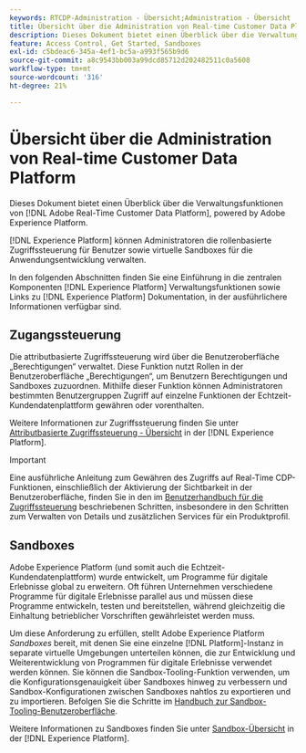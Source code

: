 ```yaml
---
keywords: RTCDP-Administration - Übersicht;Administration - Übersicht
title: Übersicht über die Administration von Real-time Customer Data Platform
description: Dieses Dokument bietet einen Überblick über die Verwaltungsfunktionen von Adobe Real-time Customer Data Platform, powered by Adobe Experience Platform.
feature: Access Control, Get Started, Sandboxes
exl-id: c5bdeac6-345a-4ef1-bc5a-a993f565b9d6
source-git-commit: a8c9543bb003a99dcd85712d202482511c0a5608
workflow-type: tm+mt
source-wordcount: '316'
ht-degree: 21%

---
```


# Übersicht über die Administration von Real-time Customer Data Platform

Dieses Dokument bietet einen Überblick über die Verwaltungsfunktionen von [!DNL Adobe Real-Time Customer Data Platform], powered by Adobe Experience Platform.

[!DNL Experience Platform] können Administratoren die rollenbasierte Zugriffssteuerung für Benutzer sowie virtuelle Sandboxes für die Anwendungsentwicklung verwalten.

In den folgenden Abschnitten finden Sie eine Einführung in die zentralen Komponenten [!DNL Experience Platform] Verwaltungsfunktionen sowie Links zu [!DNL Experience Platform] Dokumentation, in der ausführlichere Informationen verfügbar sind.

## Zugangssteuerung

Die attributbasierte Zugriffssteuerung wird über die Benutzeroberfläche „Berechtigungen“ verwaltet. Diese Funktion nutzt Rollen in der Benutzeroberfläche „Berechtigungen“, um Benutzern Berechtigungen und Sandboxes zuzuordnen. Mithilfe dieser Funktion können Administratoren bestimmten Benutzergruppen Zugriff auf einzelne Funktionen der Echtzeit-Kundendatenplattform gewähren oder vorenthalten.

Weitere Informationen zur Zugriffssteuerung finden Sie unter [Attributbasierte Zugriffssteuerung - Übersicht](/help/access-control/abac/overview.md) in der [!DNL Experience Platform].

>[!IMPORTANT]
>
>Eine ausführliche Anleitung zum Gewähren des Zugriffs auf Real-Time CDP-Funktionen, einschließlich der Aktivierung der Sichtbarkeit in der Benutzeroberfläche, finden Sie in den im [Benutzerhandbuch für die Zugriffssteuerung](../../access-control/ui/overview.md) beschriebenen Schritten, insbesondere in den Schritten zum Verwalten von Details und zusätzlichen Services für ein Produktprofil.

## Sandboxes

Adobe Experience Platform (und somit auch die Echtzeit-Kundendatenplattform) wurde entwickelt, um Programme für digitale Erlebnisse global zu erweitern. Oft führen Unternehmen verschiedene Programme für digitale Erlebnisse parallel aus und müssen diese Programme entwickeln, testen und bereitstellen, während gleichzeitig die Einhaltung betrieblicher Vorschriften gewährleistet werden muss.

Um diese Anforderung zu erfüllen, stellt Adobe Experience Platform *Sandboxes* bereit, mit denen Sie eine einzelne [!DNL Platform]-Instanz in separate virtuelle Umgebungen unterteilen können, die zur Entwicklung und Weiterentwicklung von Programmen für digitale Erlebnisse verwendet werden können. Sie können die Sandbox-Tooling-Funktion verwenden, um die Konfigurationsgenauigkeit über Sandboxes hinweg zu verbessern und Sandbox-Konfigurationen zwischen Sandboxes nahtlos zu exportieren und zu importieren. Befolgen Sie die Schritte im [Handbuch zur Sandbox-Tooling-Benutzeroberfläche](../../sandboxes/ui/sandbox-tooling.md).

Weitere Informationen zu Sandboxes finden Sie unter [Sandbox-Übersicht](../../sandboxes/home.md) in der [!DNL Experience Platform].
